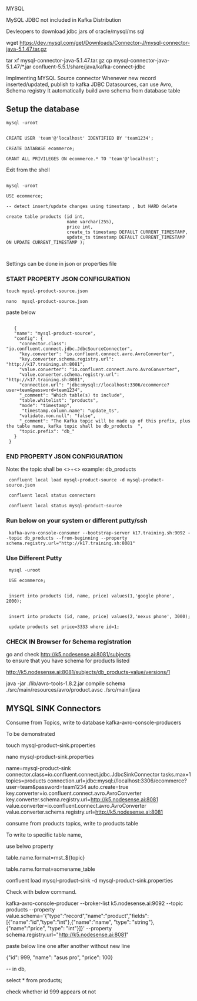 MYSQL

MySQL JDBC not included in Kafka Distribution

Devleopers to download jdbc jars of oracle/mysql/ms sql


wget https://dev.mysql.com/get/Downloads/Connector-J/mysql-connector-java-5.1.47.tar.gz

tar xf mysql-connector-java-5.1.47.tar.gz
cp mysql-connector-java-5.1.47/*.jar confluent-5.5.1/share/java/kafka-connect-jdbc


                       
Implmenting MYSQL Source connector
 Whenever new record inserted/updated, publish to kafka
 JDBC Datasources, can use Avro, Schema registry
 It automatically build avro schema from database table
 
 
## Setup the database 

```
mysql -uroot


CREATE USER 'team'@'localhost' IDENTIFIED BY 'team1234';

CREATE DATABASE ecommerce; 

GRANT ALL PRIVILEGES ON ecommerce.* TO 'team'@'localhost';

```

Exit from the shell

```

mysql -uroot

USE ecommerce;

-- detect insert/update changes using timestamp , but HARD delete

create table products (id int, 
                       name varchar(255), 
                       price int, 
                       create_ts timestamp DEFAULT CURRENT_TIMESTAMP, 
                       update_ts timestamp DEFAULT CURRENT_TIMESTAMP ON UPDATE CURRENT_TIMESTAMP );
                       
             
```             
Settings can be done in json or properties file

### START PROPERTY JSON CONFIGURATION
 
``` 
touch mysql-product-source.json
 
nano  mysql-product-source.json
```   
   paste below
```

   {
   "name": "mysql-product-source",
   "config": {
     "connector.class": "io.confluent.connect.jdbc.JdbcSourceConnector",
     "key.converter": "io.confluent.connect.avro.AvroConverter",
     "key.converter.schema.registry.url": "http://k17.training.sh:8081",
     "value.converter": "io.confluent.connect.avro.AvroConverter",
     "value.converter.schema.registry.url": "http://k17.training.sh:8081",
     "connection.url": "jdbc:mysql://localhost:3306/ecommerce?user=team&password=team1234",
     "_comment": "Which table(s) to include",
     "table.whitelist": "products",
     "mode": "timestamp",
      "timestamp.column.name": "update_ts",
     "validate.non.null": "false",
     "_comment": "The Kafka topic will be made up of this prefix, plus the table name, kafka topic shall be db_products  ",
     "topic.prefix": "db_"
   }
 }   

``` 
 
### END PROPERTY JSON CONFIGURATION


 Note: the topic shall be <<PREFIX>>+<<TableName>> example: db_products
 
``` 
 confluent local load mysql-product-source -d mysql-product-source.json
 
 confluent local status connectors
 
 confluent local status mysql-product-source
``` 

### Run below on your system or different putty/ssh

```
 kafka-avro-console-consumer --bootstrap-server k17.training.sh:9092 --topic db_products --from-beginning --property schema.registry.url="http://k17.training.sh:8081"
```

### Use Different Putty 

```
 mysql -uroot
 
 USE ecommerce;


 insert into products (id, name, price) values(1,'google phone', 2000); 
 
 
 insert into products (id, name, price) values(2,'nexus phone', 3000); 
 
 update products set price=3333 where id=1; 

``` 

### CHECK IN Browser for Schema registration


 go and check http://k5.nodesense.ai:8081/subjects  
 to ensure that you have schema for products listed
 
 http://k5.nodesense.ai:8081/subjects/db_products-value/versions/1
 
  
  java -jar ./lib/avro-tools-1.8.2.jar compile schema ./src/main/resources/avro/product.avsc ./src/main/java

## MYSQL SINK Connectors
  Consume from Topics, write to database
  kafka-avro-console-producers
  
  To be demonstrated
  
   
touch  mysql-product-sink.properties

nano  mysql-product-sink.properties

name=mysql-product-sink
connector.class=io.confluent.connect.jdbc.JdbcSinkConnector
tasks.max=1
topics=products
connection.url=jdbc:mysql://localhost:3306/ecommerce?user=team&password=team1234
auto.create=true
key.converter=io.confluent.connect.avro.AvroConverter
key.converter.schema.registry.url=http://k5.nodesense.ai:8081
value.converter=io.confluent.connect.avro.AvroConverter
value.converter.schema.registry.url=http://k5.nodesense.ai:8081


consume from products topics, write to products table

To write  to specific table name,

use belwo property

table.name.format=mst_${topic}

table.name.format=somename_table


confluent load mysql-product-sink -d  mysql-product-sink.properties

Check with below command.

kafka-avro-console-producer --broker-list k5.nodesense.ai:9092 --topic products --property value.schema='{"type":"record","name":"product","fields":[{"name":"id","type":"int"},{"name":"name", "type": "string"}, {"name":"price", "type": "int"}]}'  --property schema.registry.url="http://k5.nodesense.ai:8081"
   

paste below line one after another without new line

{"id": 999, "name": "asus pro", "price": 100}


-- in db,

select * from products;

check whether id 999 appears ot not
